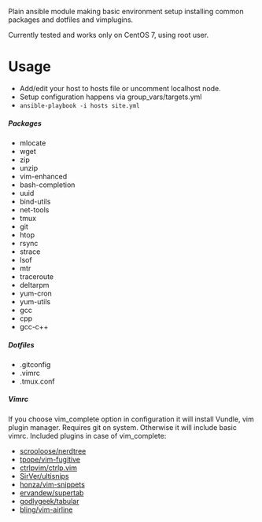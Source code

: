 Plain ansible module making basic environment setup installing common packages and dotfiles and vimplugins.

Currently tested and works only on CentOS 7, using root user.

# Usage
- Add/edit your host to hosts file or uncomment localhost node.
- Setup configuration happens via group_vars/targets.yml
- `ansible-playbook -i hosts site.yml`

##### Packages
- mlocate
- wget
- zip
- unzip
- vim-enhanced
- bash-completion
- uuid
- bind-utils
- net-tools
- tmux
- git
- htop
- rsync
- strace
- lsof
- mtr
- traceroute
- deltarpm
- yum-cron
- yum-utils
- gcc
- cpp
- gcc-c++

##### Dotfiles
- .gitconfig
- .vimrc
- .tmux.conf

##### Vimrc
If you choose vim_complete option in configuration it will install Vundle, vim plugin manager. Requires git on system. Otherwise it will include basic vimrc. Included plugins in case of vim_complete:
- [scrooloose/nerdtree][1]
- [tpope/vim-fugitive][2]
- [ctrlpvim/ctrlp.vim][3]
- [SirVer/ultisnips][4]
- [honza/vim-snippets][5]
- [ervandew/supertab][6]
- [godlygeek/tabular][7]
- [bling/vim-airline][8]

[1]: https://github.com/scrooloose/nerdtree
[2]: https://github.com/tpope/vim-fugitive
[3]: https://github.com/ctrlpvim/ctrlp.vim
[4]: https://github.com/SirVer/ultisnips
[5]: https://github.com/honza/vim-snippets
[6]: https://github.com/ervandew/supertab
[7]: https://github.com/godlygeek/tabular
[8]: https://github.com/bling/vim-airline
